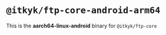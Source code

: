 # `@itkyk/ftp-core-android-arm64`

This is the **aarch64-linux-android** binary for `@itkyk/ftp-core`
